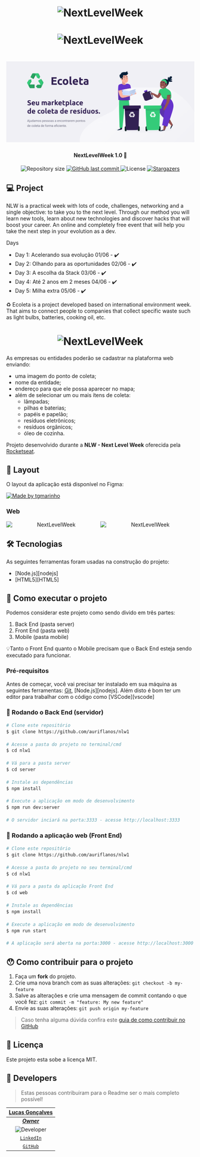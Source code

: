 
<h1 align="center">
    <img alt="NextLevelWeek" title="#NextLevelWeek" src="https://github.com/DanielObara/NLW-1.0/raw/master/.github/logo.svg" />
</h1>

<h1 align="center">
    <img alt="NextLevelWeek" title="#NextLevelWeek" src="https://blog.rocketseat.com.br/content/images/2020/06/ecoleta.svg" />
</h1>

<h1 align="center">
    <img alt="NextLevelWeek" title="#NextLevelWeek" src="./public/assets/banner.png" />
</h1>

<h4 align="center"> 
	NextLevelWeek 1.0 🚀
</h4>

<p align="center">
  <img alt="Repository size" src="https://img.shields.io/github/repo-size/auriflanos/nlw1">
  
  <a href="https://github.com/auriflanos/nlw1/commits/master">
    <img alt="GitHub last commit" src="https://img.shields.io/github/last-commit/auriflanos/nlw1">
  </a>

  <img alt="License" src="https://img.shields.io/badge/license-MIT-brightgreen">
   <a href="https://github.com/auriflanos/nlw1/stargazers">
    <img alt="Stargazers" src="https://img.shields.io/github/stars/auriflanos/nlw1?style=social">
  </a>
</p>


## 💻 Project

NLW is a practical week with lots of code, challenges, networking and a single objective: to take you to the next level. Through our method you will learn new tools, learn about new technologies and discover hacks that will boost your career. An online and completely free event that will help you take the next step in your evolution as a dev.

Days

- Day 1: Acelerando sua evolução 01/06 - ✔️
- Day 2: Olhando para as oportunidades 02/06 - ✔️
- Day 3: A escolha da Stack 03/06 - ✔️
- Day 4: Até 2 anos em 2 meses 04/06 - ✔️
- Day 5: Milha extra 05/06 - ✔️

♻️ Ecoleta is a project developed based on international environment week. That aims to connect people to companies that collect specific waste such as light bulbs, batteries, cooking oil, etc.

<h1 align="center">
    <img alt="NextLevelWeek" title="#NextLevelWeek" src="https://github.com/DanielObara/NLW-1.0/raw/master/.github/capa.svg" />
</h1>

As empresas ou entidades poderão se cadastrar na plataforma web enviando:
- uma imagem do ponto de coleta;
- nome da entidade;
- endereço para que ele possa aparecer no mapa;
- além de selecionar um ou mais ítens de coleta: 
  - lâmpadas;
  - pilhas e baterias;
  - papéis e papelão;
  - resíduos eletrônicos;
  - resíduos orgânicos;
  - óleo de cozinha.

Projeto desenvolvido durante a **NLW - Next Level Week** oferecida pela [Rocketseat](www.rocketseat.com.br).

## 🎨 Layout

O layout da aplicação está disponível no Figma:

<a href="https://www.figma.com/file/1SxgOMojOB2zYT0Mdk28lB/Ecoleta?node-id=136%3A546">
  <img alt="Made by tgmarinho" src="https://img.shields.io/badge/Acessar%20Layout%20-Figma-%2304D361">
</a>


### Web

<p align="center" style="display: flex; align-items: flex-start; justify-content: center;">
  <img alt="NextLevelWeek" title="#NextLevelWeek" src="./assets/web.svg" width="400px">

  <img alt="NextLevelWeek" title="#NextLevelWeek" src="./assets/sucesso-web.svg" width="400px">
</p>

## 🛠 Tecnologias

As seguintes ferramentas foram usadas na construção do projeto:

- [Node.js][nodejs]
- [HTML5][HTML5]


## 🚀 Como executar o projeto

Podemos considerar este projeto como sendo divido em três partes:
1. Back End (pasta server) 
2. Front End (pasta web)
3. Mobile (pasta mobile)

💡Tanto o Front End quanto o Mobile precisam que o Back End esteja sendo executado para funcionar.

### Pré-requisitos

Antes de começar, você vai precisar ter instalado em sua máquina as seguintes ferramentas:
[Git](https://git-scm.com), [Node.js][nodejs]. 
Além disto é bom ter um editor para trabalhar com o código como [VSCode][vscode]

### 🎲 Rodando o Back End (servidor)

```bash
# Clone este repositório
$ git clone https://github.com/auriflanos/nlw1

# Acesse a pasta do projeto no terminal/cmd
$ cd nlw1

# Vá para a pasta server
$ cd server

# Instale as dependências
$ npm install

# Execute a aplicação em modo de desenvolvimento
$ npm run dev:server

# O servidor inciará na porta:3333 - acesse http://localhost:3333 
```

### 🧭 Rodando a aplicação web (Front End)

```bash
# Clone este repositório
$ git clone https://github.com/auriflanos/nlw1

# Acesse a pasta do projeto no seu terminal/cmd
$ cd nlw1

# Vá para a pasta da aplicação Front End
$ cd web

# Instale as dependências
$ npm install

# Execute a aplicação em modo de desenvolvimento
$ npm run start

# A aplicação será aberta na porta:3000 - acesse http://localhost:3000
```

## 😯 Como contribuir para o projeto

1. Faça um **fork** do projeto.
2. Crie uma nova branch com as suas alterações: `git checkout -b my-feature`
3. Salve as alterações e crie uma mensagem de commit contando o que você fez: `git commit -m "feature: My new feature"`
4. Envie as suas alterações: `git push origin my-feature`
> Caso tenha alguma dúvida confira este [guia de como contribuir no GitHub](https://github.com/firstcontributions/first-contributions)


## 📝 Licença

Este projeto esta sobe a licença MIT.


## 🚀 **Developers**

> Estas pessoas contribuiram para o Readme ser o mais completo possível!

| <a href="https://github.com/Auriflanos" target="_blank">**Lucas Gonçalves**</a> |
| :---:
| <a href="https://github.com/Auriflanos" target="_blank">***Owner***</a> |
|<img alt="Developer" title="Developer" src="https://avatars0.githubusercontent.com/u/66454089?s=460&u=7d44989a97508ae37a8d5d81fb1bf19e005f15e9&v=4" width="130px" />| 
| <a href="https://www.linkedin.com/in/lucasrgoncalves/" target="_blank">`LinkedIn`</a> | 
| <a href="https://github.com/Auriflanos" target="_blank">`GitHub`</a> | 
